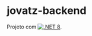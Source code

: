 # jovatz-backend
Projeto com [![](https://img.shields.io/badge/.NET_8-5C2D91?style=for-the-badge&logo=.net&logoColor=white ".NET 8")](https://learn.microsoft.com/pt-br/dotnet/core/whats-new/dotnet-8).
